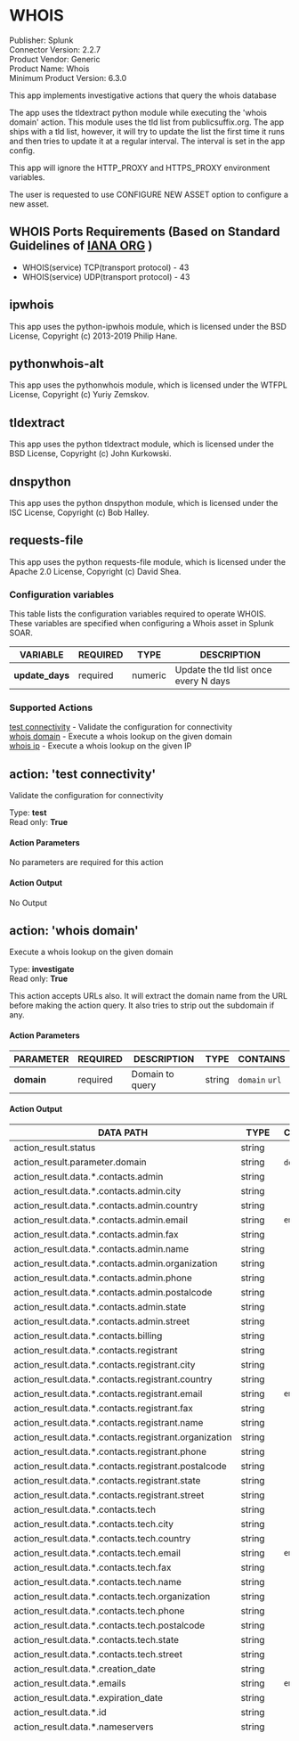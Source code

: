 # WHOIS

Publisher: Splunk \
Connector Version: 2.2.7 \
Product Vendor: Generic \
Product Name: Whois \
Minimum Product Version: 6.3.0

This app implements investigative actions that query the whois database

The app uses the tldextract python module while executing the 'whois domain' action. This module
uses the tld list from publicsuffix.org. The app ships with a tld list, however, it will try to
update the list the first time it runs and then tries to update it at a regular interval. The
interval is set in the app config.

This app will ignore the HTTP_PROXY and HTTPS_PROXY environment variables.

The user is requested to use CONFIGURE NEW ASSET option to configure a new asset.

## WHOIS Ports Requirements (Based on Standard Guidelines of [IANA ORG](https://www.iana.org/assignments/service-names-port-numbers/service-names-port-numbers.xhtml) )

- WHOIS(service) TCP(transport protocol) - 43
- WHOIS(service) UDP(transport protocol) - 43

## ipwhois

This app uses the python-ipwhois module, which is licensed under the BSD License, Copyright (c)
2013-2019 Philip Hane.

## pythonwhois-alt

This app uses the pythonwhois module, which is licensed under the WTFPL License, Copyright (c) Yuriy
Zemskov.

## tldextract

This app uses the python tldextract module, which is licensed under the BSD License, Copyright (c)
John Kurkowski.

## dnspython

This app uses the python dnspython module, which is licensed under the ISC License, Copyright (c)
Bob Halley.

## requests-file

This app uses the python requests-file module, which is licensed under the Apache 2.0 License,
Copyright (c) David Shea.

### Configuration variables

This table lists the configuration variables required to operate WHOIS. These variables are specified when configuring a Whois asset in Splunk SOAR.

VARIABLE | REQUIRED | TYPE | DESCRIPTION
-------- | -------- | ---- | -----------
**update_days** | required | numeric | Update the tld list once every N days |

### Supported Actions

[test connectivity](#action-test-connectivity) - Validate the configuration for connectivity \
[whois domain](#action-whois-domain) - Execute a whois lookup on the given domain \
[whois ip](#action-whois-ip) - Execute a whois lookup on the given IP

## action: 'test connectivity'

Validate the configuration for connectivity

Type: **test** \
Read only: **True**

#### Action Parameters

No parameters are required for this action

#### Action Output

No Output

## action: 'whois domain'

Execute a whois lookup on the given domain

Type: **investigate** \
Read only: **True**

This action accepts URLs also. It will extract the domain name from the URL before making the action query. It also tries to strip out the subdomain if any.

#### Action Parameters

PARAMETER | REQUIRED | DESCRIPTION | TYPE | CONTAINS
--------- | -------- | ----------- | ---- | --------
**domain** | required | Domain to query | string | `domain` `url` |

#### Action Output

DATA PATH | TYPE | CONTAINS | EXAMPLE VALUES
--------- | ---- | -------- | --------------
action_result.status | string | | success failed |
action_result.parameter.domain | string | `domain` `url` | example.com |
action_result.data.\*.contacts.admin | string | | Test User |
action_result.data.\*.contacts.admin.city | string | | |
action_result.data.\*.contacts.admin.country | string | | |
action_result.data.\*.contacts.admin.email | string | `email` | |
action_result.data.\*.contacts.admin.fax | string | | |
action_result.data.\*.contacts.admin.name | string | | |
action_result.data.\*.contacts.admin.organization | string | | |
action_result.data.\*.contacts.admin.phone | string | | |
action_result.data.\*.contacts.admin.postalcode | string | | |
action_result.data.\*.contacts.admin.state | string | | |
action_result.data.\*.contacts.admin.street | string | | |
action_result.data.\*.contacts.billing | string | | |
action_result.data.\*.contacts.registrant | string | | |
action_result.data.\*.contacts.registrant.city | string | | |
action_result.data.\*.contacts.registrant.country | string | | |
action_result.data.\*.contacts.registrant.email | string | `email` | |
action_result.data.\*.contacts.registrant.fax | string | | |
action_result.data.\*.contacts.registrant.name | string | | |
action_result.data.\*.contacts.registrant.organization | string | | |
action_result.data.\*.contacts.registrant.phone | string | | |
action_result.data.\*.contacts.registrant.postalcode | string | | |
action_result.data.\*.contacts.registrant.state | string | | |
action_result.data.\*.contacts.registrant.street | string | | |
action_result.data.\*.contacts.tech | string | | |
action_result.data.\*.contacts.tech.city | string | | |
action_result.data.\*.contacts.tech.country | string | | |
action_result.data.\*.contacts.tech.email | string | `email` | |
action_result.data.\*.contacts.tech.fax | string | | |
action_result.data.\*.contacts.tech.name | string | | |
action_result.data.\*.contacts.tech.organization | string | | |
action_result.data.\*.contacts.tech.phone | string | | |
action_result.data.\*.contacts.tech.postalcode | string | | |
action_result.data.\*.contacts.tech.state | string | | |
action_result.data.\*.contacts.tech.street | string | | |
action_result.data.\*.creation_date | string | | 1997-09-15T04:00:00 |
action_result.data.\*.emails | string | `email` | abusecomplaints@testmonitor.com |
action_result.data.\*.expiration_date | string | | 2020-09-14T04:00:00 |
action_result.data.\*.id | string | | 2138514_DOMAIN_COM-VRSN |
action_result.data.\*.nameservers | string | | NS4.EXAMPLE.COM |
action_result.data.\*.raw | string | | Domain Name: EXAMPLE.COM Registry Domain ID: 2138514_DOMAIN_COM-VRSN Registrar WHOIS Server: whois.testmonitor.com Registrar URL: http://www.testmonitor.com Updated Date: 2018-02-21T18:36:40Z Creation Date: 1997-09-15T04:00:00Z Registry Expiry Date: 2020-09-14T04:00:00Z Registrar: TestMonitor Inc. Registrar IANA ID: 292 Registrar Abuse Contact Email: abusecomplaints@testmonitor.com Registrar Abuse Contact Phone: +1.2083895740 Domain Status: clientDeleteProhibited https://icann.org/epp#clientDeleteProhibited Domain Status: clientTransferProhibited https://icann.org/epp#clientTransferProhibited Domain Status: clientUpdateProhibited https://icann.org/epp#clientUpdateProhibited Domain Status: serverDeleteProhibited https://icann.org/epp#serverDeleteProhibited Domain Status: serverTransferProhibited https://icann.org/epp#serverTransferProhibited Domain Status: serverUpdateProhibited https://icann.org/epp#serverUpdateProhibited Name Server: NS1.EXAMPLE.COM Name Server: NS2.EXAMPLE.COM Name Server: NS3.EXAMPLE.COM Name Server: NS4.EXAMPLE.COM DNSSEC: unsigned URL of the ICANN Whois Inaccuracy Complaint Form: https://www.icann.org/wicf/ >>> Last update of whois database: 2018-11-16T06:11:04Z \<<< For more information on Whois status codes, please visit https://icann.org/epp NOTICE: The expiration date displayed in this record is the date the registrar's sponsorship of the domain name registration in the registry is currently set to expire. This date does not necessarily reflect the expiration date of the domain name registrant's agreement with the sponsoring registrar. Users may consult the sponsoring registrar's Whois database to view the registrar's reported date of expiration for this registration. TERMS OF USE: You are not authorized to access or query our Whois database through the use of electronic processes that are high-volume and automated except as reasonably necessary to register domain names or modify existing registrations; the Data in VeriSign Global Registry Services' ("VeriSign") Whois database is provided by VeriSign for information purposes only, and to assist persons in obtaining information about or related to a domain name registration record. VeriSign does not guarantee its accuracy. By submitting a Whois query, you agree to abide by the following terms of use: You agree that you may use this Data only for lawful purposes and that under no circumstances will you use this Data to: (1) allow, enable, or otherwise support the transmission of mass unsolicited, commercial advertising or solicitations via e-mail, telephone, or facsimile; or (2) enable high volume, automated, electronic processes that apply to VeriSign (or its computer systems). The compilation, repackaging, dissemination or other use of this Data is expressly prohibited without the prior written consent of VeriSign. You agree not to use electronic processes that are automated and high-volume to access or query the Whois database except as reasonably necessary to register domain names or modify existing registrations. VeriSign reserves the right to restrict your access to the Whois database in its sole discretion to ensure operational stability. VeriSign may restrict or terminate your access to the Whois database for failure to abide by these terms of use. VeriSign reserves the right to modify these terms at any time. The Registry database contains ONLY .COM, .NET, .EDU domains and Registrars. |
action_result.data.\*.registrar | string | | TestMonitor Inc. |
action_result.data.\*.status | string | | serverUpdateProhibited https://icann.org/epp#serverUpdateProhibited |
action_result.data.\*.updated_date | string | | 2018-02-21T18:36:40 |
action_result.data.\*.whois_server | string | | whois.testmonitor.com |
action_result.summary.city | string | | |
action_result.summary.country | string | | |
action_result.summary.domain | string | `domain` `url` | example.com |
action_result.summary.name | string | | |
action_result.summary.organization | string | | |
action_result.message | string | | Whois query did not return any information |
summary.total_objects | numeric | | 1 |
summary.total_objects_successful | numeric | | 1 |

## action: 'whois ip'

Execute a whois lookup on the given IP

Type: **investigate** \
Read only: **True**

#### Action Parameters

PARAMETER | REQUIRED | DESCRIPTION | TYPE | CONTAINS
--------- | -------- | ----------- | ---- | --------
**ip** | required | IP to query | string | `ip` `ipv6` |

#### Action Output

DATA PATH | TYPE | CONTAINS | EXAMPLE VALUES
--------- | ---- | -------- | --------------
action_result.status | string | | success failed |
action_result.parameter.ip | string | `ip` `ipv6` | 127.127.127.127 |
action_result.data.\*.asn | string | | 18207 |
action_result.data.\*.asn_cidr | string | | 127.127.127.127/24 |
action_result.data.\*.asn_country_code | string | | US |
action_result.data.\*.asn_date | string | | 2000-04-27 |
action_result.data.\*.asn_description | string | | |
action_result.data.\*.asn_registry | string | | apnic |
action_result.data.\*.nets.\*.abuse_emails | string | `email` | |
action_result.data.\*.nets.\*.address | string | | 1600 AmphiLane Markway |
action_result.data.\*.nets.\*.cidr | string | | 127.127.127.127/20 |
action_result.data.\*.nets.\*.city | string | | San Franscisco |
action_result.data.\*.nets.\*.country | string | | US |
action_result.data.\*.nets.\*.created | string | | |
action_result.data.\*.nets.\*.description | string | | Level 3 Test, LLC |
action_result.data.\*.nets.\*.emails | string | `email` | ipaddressing@level3.com |
action_result.data.\*.nets.\*.handle | string | | NET-8-8-8-0-1 |
action_result.data.\*.nets.\*.misc_emails | string | `email` | |
action_result.data.\*.nets.\*.name | string | | LVLT-GOGL-8-8-8 |
action_result.data.\*.nets.\*.postal_code | string | | 94043 |
action_result.data.\*.nets.\*.range | string | | 127.127.127.127 - 127.127.143.255 |
action_result.data.\*.nets.\*.state | string | | CA |
action_result.data.\*.nets.\*.tech_emails | string | `email` | |
action_result.data.\*.nets.\*.updated | string | | 2014-03-14 |
action_result.data.\*.nir | string | | |
action_result.data.\*.query | string | `ip` | 127.127.127.127 |
action_result.data.\*.raw | string | | |
action_result.data.\*.raw_referral | string | | |
action_result.data.\*.referral | string | | |
action_result.summary.asn | string | | 18207 |
action_result.summary.country_code | string | | US |
action_result.summary.nets.\*.address | string | | 100 Century DriveLinks |
action_result.summary.nets.\*.range | string | | 127.127.127.127 - 127.127.143.255 |
action_result.summary.registry | string | | apnic |
action_result.message | string | | Registry: arin ASN: 15169 Country: US Nets: Range: 8.0.0.0 - 8.127.255.255 Address: 100 Century DriveLinks Range: None Address: 1600 AmphiLane Markway |
summary.total_objects | numeric | | 1 |
summary.total_objects_successful | numeric | | 1 |

______________________________________________________________________

Auto-generated Splunk SOAR Connector documentation.

Copyright 2025 Splunk Inc.

Licensed under the Apache License, Version 2.0 (the "License");
you may not use this file except in compliance with the License.
You may obtain a copy of the License at

http://www.apache.org/licenses/LICENSE-2.0

Unless required by applicable law or agreed to in writing,
software distributed under the License is distributed on an "AS IS" BASIS,
WITHOUT WARRANTIES OR CONDITIONS OF ANY KIND, either express or implied.
See the License for the specific language governing permissions and limitations under the License.
